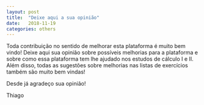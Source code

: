 ```yaml
---
layout: post
title:  "Deixe aqui a sua opinião"
date:   2018-11-19
categories: others
---
```


Toda contribuição no sentido de melhorar esta plataforma é muito bem vindo! Deixe aqui sua opinião sobre possíveis melhorias para a plataforma e sobre como essa plataforma tem lhe ajudado nos estudos de cálculo I e II. Além disso, todas as sugestões sobre melhorias nas listas de exercícios também são muito bem vindas!

Desde já agradeço sua opinião!

Thiago
